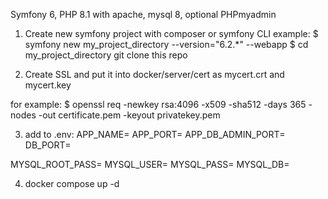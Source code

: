 Symfony 6, PHP 8.1 with apache, mysql 8, optional PHPmyadmin

1. Create new symfony project with composer or symfony CLI
example:
$ symfony new my_project_directory --version="6.2.*" --webapp
$ cd my_project_directory
git clone this repo

2. Create SSL and put it into docker/server/cert as mycert.crt and mycert.key

for example:
$ openssl req -newkey rsa:4096  -x509  -sha512  -days 365 -nodes -out certificate.pem -keyout privatekey.pem


3. add to .env:
APP_NAME=
APP_PORT=
APP_DB_ADMIN_PORT=
DB_PORT=

MYSQL_ROOT_PASS=
MYSQL_USER=
MYSQL_PASS=
MYSQL_DB=


4. docker compose up -d



